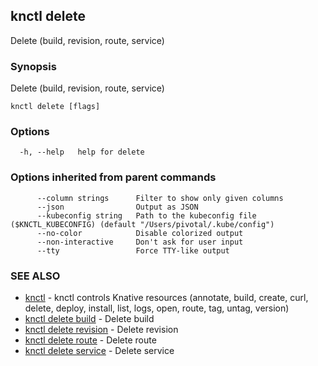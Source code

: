 ## knctl delete

Delete (build, revision, route, service)

### Synopsis

Delete (build, revision, route, service)

```
knctl delete [flags]
```

### Options

```
  -h, --help   help for delete
```

### Options inherited from parent commands

```
      --column strings      Filter to show only given columns
      --json                Output as JSON
      --kubeconfig string   Path to the kubeconfig file ($KNCTL_KUBECONFIG) (default "/Users/pivotal/.kube/config")
      --no-color            Disable colorized output
      --non-interactive     Don't ask for user input
      --tty                 Force TTY-like output
```

### SEE ALSO

* [knctl](knctl.md)	 - knctl controls Knative resources (annotate, build, create, curl, delete, deploy, install, list, logs, open, route, tag, untag, version)
* [knctl delete build](knctl_delete_build.md)	 - Delete build
* [knctl delete revision](knctl_delete_revision.md)	 - Delete revision
* [knctl delete route](knctl_delete_route.md)	 - Delete route
* [knctl delete service](knctl_delete_service.md)	 - Delete service

